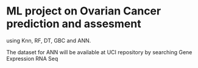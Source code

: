 # ML project on Ovarian Cancer prediction and assesment
using Knn, RF, DT, GBC and ANN.

The dataset for ANN will be available at UCI repository by searching Gene Expression RNA Seq
